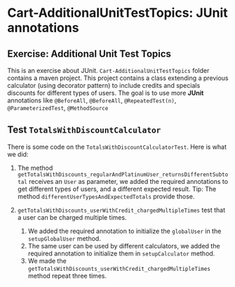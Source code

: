 # Cart-AdditionalUnitTestTopics: JUnit annotations
 
## Exercise: Additional Unit Test Topics

This is an exercise about JUnit. `Cart-AdditionalUnitTestTopics` folder contains a maven project. This project contains a class extending 
a previous calculator (using decorator pattern) to include credits and specials discounts for different types of 
users. The goal is to use more **JUnit** annotations like `@BeforeAll`, `@BeforeAll`, `@RepeatedTest(n)`, `@ParameterizedTest`, `@MethodSource`


## Test `TotalsWithDiscountCalculator`

There is some code on the `TotalsWithDiscountCalculatorTest`.
Here is what we did:

1. The method `getTotalsWithDiscounts_regularAndPlatinumUser_returnsDifferentSubtotal` receives
an `User` as parameter, we added the required annotations to get different types of users, and a different
expected result. Tip: The method `differentUserTypesAndExpectedTotals` provide those.

2. `getTotalsWithDiscounts_userWithCredit_chargedMultipleTimes` test that a user can be charged multiple times.
    1. We added the required annotation to initialize the `globalUser` in the `setupGlobalUser` method.
    2. The same user can be used by different calculators, we added the required annotation to initialize them in 
    `setupCalculator` method.
    3. We made the `getTotalsWithDiscounts_userWithCredit_chargedMultipleTimes` method repeat three times. 

 